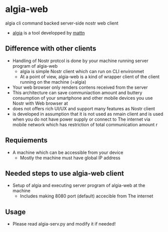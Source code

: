 # algia-web
algia cli command backed server-side nostr web client

- [algia](https://github.com/mattn/algia) is a tool developped by [mattn](https://github.com/mattn)

## Difference with other clients
- Handling of Nostr protcol is done by your machine running server program of algia-web
  - algia is simple Nostr client which can run on CLI environmet
  - At a point of view, algia-web is a kind of wrapper client of the client running on the machine (=algia)
- Your web browser only renders contens received from the server
- This architecture can save communiaction amount and buttery consumption of your smartphone and other mobile devices you use Nostr with Web browser at
- does not offers rich UI/UX and support many features as Nostr client
- is developed in assumption that it is not used as nmain client and is used when you do not have power supply or connect to The internet via mobile network which has restriction of total communication amount
r
## Requiements 
- A machine which can be accessible from your device
  - Mostly the machine must have global IP address

## Needed steps to use algia-web client
- Setup of algia and executing server program of algia-web at the machine
  - Includes making 8080 port (default) accecible from The internet

## Usage
- Please read algia-serv.py and modify it if needed!
